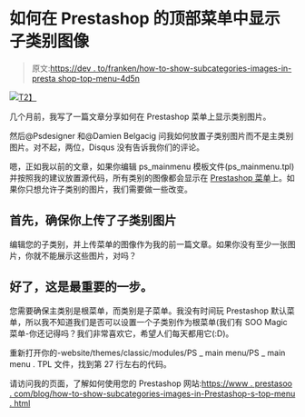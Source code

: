 # 如何在 Prestashop 的顶部菜单中显示子类别图像

> 原文:[https://dev . to/franken/how-to-show-subcategories-images-in-presta shop-top-menu-4d5n](https://dev.to/franken/how-to-show-subcategories-images-in-prestashops-top-menu-4d5n)

[![](../Images/4bffb901332dccccb8af1222c727a73d.png)T2】](https://res.cloudinary.com/practicaldev/image/fetch/s--BEiW47FM--/c_limit%2Cf_auto%2Cfl_progressive%2Cq_66%2Cw_880/https://www.prestasoo.com/images/stories/add-image-to-prestashop.root.gif)

几个月前，我写了一篇文章分享如何在 Prestashop 菜单上显示类别图片。

然后@Psdesigner 和@Damien Belgacig 问我如何放置子类别图片而不是主类别图片。对不起，两位，Disqus 没有告诉我你们的评论。

嗯，正如我以前的文章，如果你编辑 ps_mainmenu 模板文件(ps_mainmenu.tpl)并按照我的建议放置源代码，所有类别的图像都会显示在 [Prestashop 菜单](https://www.prestasoo.com/prestashop-modules/soo-magic-menu.html?utm_source=article&utm_medium=article&utm_campaign=subcategoriesimages)上。如果你只想允许子类别的图片，我们需要做一些改变。

## [](#first-make-sure-you-uploaded-subcategories-images)首先，确保你上传了子类别图片

编辑您的子类别，并上传菜单的图像作为我的前一篇文章。如果你没有至少一张图片，你就不能展示这些图片，对吗？

## [](#ok-this-is-the-most-important-step)好了，这是最重要的一步。

您需要确保主类别是根菜单，而类别是子菜单。我没有时间玩 Prestashop 默认菜单，所以我不知道我们是否可以设置一个子类别作为根菜单(我们有 SOO Magic 菜单-你还记得吗？我们非常喜欢它，希望人们每天都用它(:D)。

重新打开你的-website/themes/classic/modules/PS _ main menu/PS _ main menu . TPL 文件，找到第 27 行左右的代码。

请访问我的页面，了解如何使用您的 Prestashop 网站:[https://www . prestasoo . com/blog/how-to-show-subcategories-images-in-Prestashop-s-top-menu . html](https://www.prestasoo.com/blog/how-to-show-subcategories-images-in-prestashop-s-top-menu.html)
